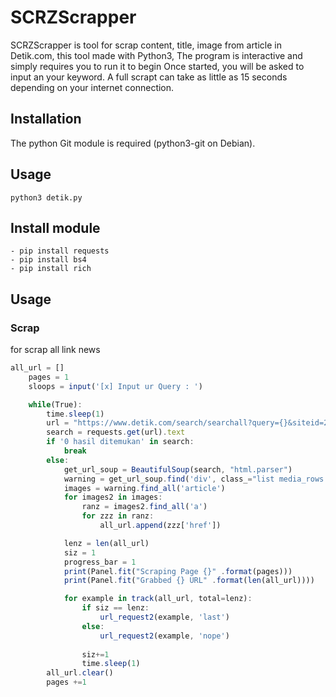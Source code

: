 # SCRZScrapper
SCRZScrapper is tool for scrap content, title, image from article in Detik.com, this tool made with Python3, The program is interactive and simply requires you to run it to begin
Once started, you will be asked to input an your keyword. A full scrapt can take as little as 15 seconds depending on your internet connection.

## Installation
The python Git module is required (python3-git on Debian).


## Usage

```
python3 detik.py
```

## Install module

```
- pip install requests
- pip install bs4
- pip install rich
```

## Usage

### Scrap
for scrap all link news 

```js
all_url = [] 																	 # save all url in array for calculate len
	pages = 1 																		 # pages on detik.com
	sloops = input('[x] Input ur Query : ')

	while(True):
		time.sleep(1)
		url = "https://www.detik.com/search/searchall?query={}&siteid=2&sortby=time&page={}" .format(sloops, pages)
		search = requests.get(url).text
		if '0 hasil ditemukan' in search: 											 # if page null, its mean no article in that page, and then break process
			break
		else:
			get_url_soup = BeautifulSoup(search, "html.parser") 					 # like requests.text, this for get content in url
			warning = get_url_soup.find('div', class_="list media_rows list-berita") # find div
			images = warning.find_all('article')	 								 # get article on div class list media_rows list-berita
			for images2 in images: 													 			
				ranz = images2.find_all('a') 										 # url of article is in a href, so this to find <a>
				for zzz in ranz:
					all_url.append(zzz['href'])										 # get href ( links )

			lenz = len(all_url)														 # check length url on array 
			siz = 1
			progress_bar = 1
			print(Panel.fit("Scraping Page {}" .format(pages)))
			print(Panel.fit("Grabbed {} URL" .format(len(all_url))))

			for example in track(all_url, total=lenz):
				if siz == lenz:
					url_request2(example, 'last')
				else:
					url_request2(example, 'nope')
				
				siz+=1
				time.sleep(1)
		all_url.clear()
		pages +=1
```
